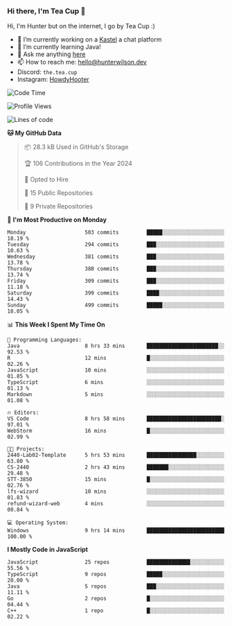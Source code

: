 ### Hi there, I'm Tea Cup 👋 

Hi, I'm Hunter but on the internet, I go by Tea Cup :)

- 🔭 I’m currently working on a [Kastel](https://github.com/KastelApp) a chat platform
- 🌱 I’m currently learning Java!
- 💬 Ask me anything [here](https://github.com/TheTeaCup/TheTeaCup/issues)
- 📫 How to reach me: [hello@hunterwilson.dev](mailto:hello@hunterwilson.dev)
- Discord: `the.tea.cup`
- Instagram: [HowdyHooter](https://instagram.com/HowdyHooter)

<!--START_SECTION:waka-->
![Code Time](http://img.shields.io/badge/Code%20Time-458%20hrs%2057%20mins-blue)

![Profile Views](http://img.shields.io/badge/Profile%20Views-0-blue)

![Lines of code](https://img.shields.io/badge/From%20Hello%20World%20I%27ve%20Written-918.9%20thousand%20lines%20of%20code-blue)

**🐱 My GitHub Data** 

> 📦 28.3 kB Used in GitHub's Storage 
 > 
> 🏆 106 Contributions in the Year 2024
 > 
> 💼 Opted to Hire
 > 
> 📜 15 Public Repositories 
 > 
> 🔑 9 Private Repositories 
 > 
📅 **I'm Most Productive on Monday** 

```text
Monday                   503 commits         █████░░░░░░░░░░░░░░░░░░░░   18.19 % 
Tuesday                  294 commits         ███░░░░░░░░░░░░░░░░░░░░░░   10.63 % 
Wednesday                381 commits         ███░░░░░░░░░░░░░░░░░░░░░░   13.78 % 
Thursday                 380 commits         ███░░░░░░░░░░░░░░░░░░░░░░   13.74 % 
Friday                   309 commits         ███░░░░░░░░░░░░░░░░░░░░░░   11.18 % 
Saturday                 399 commits         ████░░░░░░░░░░░░░░░░░░░░░   14.43 % 
Sunday                   499 commits         █████░░░░░░░░░░░░░░░░░░░░   18.05 % 
```


📊 **This Week I Spent My Time On** 

```text
💬 Programming Languages: 
Java                     8 hrs 33 mins       ███████████████████████░░   92.53 % 
R                        12 mins             █░░░░░░░░░░░░░░░░░░░░░░░░   02.26 % 
JavaScript               10 mins             ░░░░░░░░░░░░░░░░░░░░░░░░░   01.85 % 
TypeScript               6 mins              ░░░░░░░░░░░░░░░░░░░░░░░░░   01.13 % 
Markdown                 5 mins              ░░░░░░░░░░░░░░░░░░░░░░░░░   01.08 % 

🔥 Editors: 
VS Code                  8 hrs 58 mins       ████████████████████████░   97.01 % 
WebStorm                 16 mins             █░░░░░░░░░░░░░░░░░░░░░░░░   02.99 % 

🐱‍💻 Projects: 
2440-Lab02-Template      5 hrs 53 mins       ████████████████░░░░░░░░░   63.80 % 
CS-2440                  2 hrs 43 mins       ███████░░░░░░░░░░░░░░░░░░   29.48 % 
STT-3850                 15 mins             █░░░░░░░░░░░░░░░░░░░░░░░░   02.76 % 
lfs-wizard               10 mins             ░░░░░░░░░░░░░░░░░░░░░░░░░   01.83 % 
refund-wizard-web        4 mins              ░░░░░░░░░░░░░░░░░░░░░░░░░   00.84 % 

💻 Operating System: 
Windows                  9 hrs 14 mins       █████████████████████████   100.00 % 
```

**I Mostly Code in JavaScript** 

```text
JavaScript               25 repos            ██████████████░░░░░░░░░░░   55.56 % 
TypeScript               9 repos             █████░░░░░░░░░░░░░░░░░░░░   20.00 % 
Java                     5 repos             ███░░░░░░░░░░░░░░░░░░░░░░   11.11 % 
Go                       2 repos             █░░░░░░░░░░░░░░░░░░░░░░░░   04.44 % 
C++                      1 repo              █░░░░░░░░░░░░░░░░░░░░░░░░   02.22 % 
```




<!--END_SECTION:waka-->
